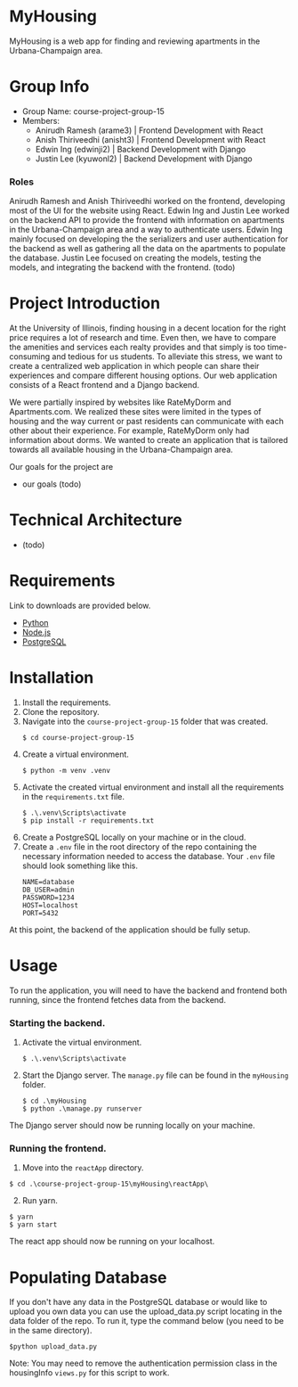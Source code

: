 # MyHousing
MyHousing is a web app for finding and reviewing apartments in the Urbana-Champaign area. 

# Group Info
- Group Name: course-project-group-15
- Members: 
  - Anirudh Ramesh (arame3) | Frontend Development with React
  - Anish Thiriveedhi (anisht3) | Frontend Development with React
  - Edwin Ing (edwinji2) | Backend Development with Django
  - Justin Lee (kyuwonl2) | Backend Development with Django

### Roles
Anirudh Ramesh and Anish Thiriveedhi worked on the frontend, developing most of the UI for the website using React. Edwin Ing and Justin Lee worked on the backend API to provide the frontend with information on apartments in the Urbana-Champaign area and a way to authenticate users. Edwin Ing mainly focused on developing the the serializers and user authentication for the backend as well as gathering all the data on the apartments to populate the database. Justin Lee focused on creating the models, testing the models, and integrating the backend with the frontend. (todo)

# Project Introduction
At the University of Illinois, finding housing in a decent location for the right price requires a lot of research and time. Even then, we have to compare the amenities and services each realty provides and that simply is too time-consuming and tedious for us students. To alleviate this stress, we want to create a centralized web application in which people can share their experiences and compare different housing options. Our web application consists of a React frontend and a Django backend. 

We were partially inspired by websites like RateMyDorm and Apartments.com. We realized these sites were limited in the types of housing and the way current or past residents can communicate with each other about their experience. For example, RateMyDorm only had information about dorms. We wanted to create an application that is tailored towards all available housing in the Urbana-Champaign area.

Our goals for the project are
 - our goals (todo)

# Technical Architecture
- (todo)

# Requirements
Link to downloads are provided below.

- [Python](https://www.python.org/downloads/)
- [Node.js](https://nodejs.org/en/)
- [PostgreSQL](https://www.postgresql.org/download/)

# Installation
1. Install the requirements.
2. Clone the repository.
3. Navigate into the `course-project-group-15` folder that was created.
   ```console
   $ cd course-project-group-15
   ```
4. Create a virtual environment. 
   ```console
   $ python -m venv .venv
   ```
5. Activate the created virtual environment and install all the requirements in the `requirements.txt` file.
   ```console
   $ .\.venv\Scripts\activate
   $ pip install -r requirements.txt
   ```
6. Create a PostgreSQL locally on your machine or in the cloud. 
7. Create a `.env` file in the root directory of the repo containing the necessary information needed to access the database. Your `.env` file should look something like this.
    ```
    NAME=database
    DB_USER=admin
    PASSWORD=1234
    HOST=localhost
    PORT=5432
    ```
At this point, the backend of the application should be fully setup.

# Usage 
To run the application, you will need to have the backend and frontend both running, since the frontend fetches data from the backend.
### Starting the backend.
1. Activate the virtual environment.
   ```console
   $ .\.venv\Scripts\activate
   ```
2. Start the Django server. The `manage.py` file can be found in the `myHousing` folder.
   ```console
   $ cd .\myHousing
   $ python .\manage.py runserver
   ```
The Django server should now be running locally on your machine.

### Running the frontend.
1. Move into the `reactApp` directory.
  ```console
  $ cd .\course-project-group-15\myHousing\reactApp\
  ```
2. Run yarn.
  ```console
  $ yarn
  $ yarn start
  ```
The react app should now be running on your localhost. 

# Populating Database
If you don't have any data in the PostgreSQL database or would like to upload you own data you can use the upload_data.py script locating in the data folder of the repo. To run it, type the command below (you need to be in the same directory).

  ```console
  $python upload_data.py
  ```
 Note: You may need to remove the authentication permission class in the housingInfo `views.py` for this script to work.
